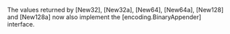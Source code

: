 The values returned by [New32], [New32a], [New64], [New64a], [New128] and [New128a] now also implement the [encoding.BinaryAppender] interface.

